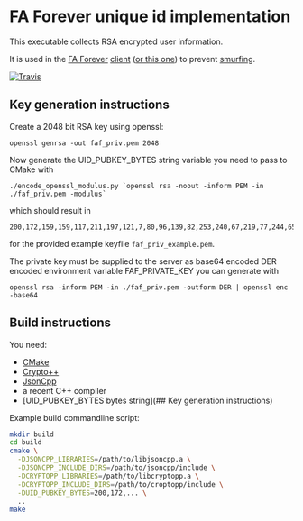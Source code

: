 # FA Forever unique id implementation

This executable collects RSA encrypted user information.

It is used in the [FA Forever](http://www.faforever.com/) [client](https://github.com/FAForever/client) ([or this one](https://github.com/FAForever/downlords-faf-client)) to prevent [smurfing](http://www.urbandictionary.com/define.php?term=smurfing).

[![Travis](https://travis-ci.org/FAForever/uid.svg?branch=master)](https://travis-ci.org/FAForever/uid)


## Key generation instructions

Create a 2048 bit RSA key using openssl:
```
openssl genrsa -out faf_priv.pem 2048
```

Now generate the UID_PUBKEY_BYTES string variable you need to pass to CMake with
```
./encode_openssl_modulus.py `openssl rsa -noout -inform PEM -in ./faf_priv.pem -modulus`
```
which should result in
```
200,172,159,159,117,211,197,121,7,80,96,139,82,253,240,67,219,77,244,65,25,119,3,147,242,142,113,95,120,226,30,104,158,211,48,73,96,59,85,198,183,199,146,127,140,87,183,110,75,173,39,218,35,146,181,21,115,29,238,23,204,109,15,252,99,204,103,130,138,78,12,7,65,20,247,29,195,136,20,53,200,221,58,114,11,170,65,151,100,61,139,170,244,158,7,192,99,91,142,217,139,253,106,198,180,112,173,49,106,90,121,163,2,24,206,176,198,187,35,37,111,218,197,202,247,139,30,126,152,38,34,73,25,199,10,194,12,196,144,195,98,48,149,14,219,39,182,154,73,246,96,81,152,95,163,251,8,117,35,226,61,16,164,190,128,239,187,122,78,102,209,233,11,126,80,71,187,78,239,28,48,175,91,51,100,83,165,203,222,119,117,138,82,131,199,90,134,250,62,51,231,180,158,11,109,138,75,37,221,145,184,14,177,203,192,191,48,25,159,137,191,252,5,174,209,207,247,198,32,56,152,65,134,251,180,147,36,250,95,50,253,103,240,3,100,211,86,117,5,63,205,61,176,76,48,209
```
for the provided example keyfile `faf_priv_example.pem`.

The private key must be supplied to the server as base64 encoded DER encoded environment variable FAF_PRIVATE_KEY you can generate with
```
openssl rsa -inform PEM -in ./faf_priv.pem -outform DER | openssl enc -base64
```

## Build instructions
You need:
* [CMake](https://cmake.org/)
* [Crypto++](https://www.cryptopp.com/)
* [JsonCpp](https://open-source-parsers.github.io/jsoncpp-docs/doxygen/index.html)
* a recent C++ compiler
* [UID_PUBKEY_BYTES bytes string](## Key generation instructions)

Example build commandline script:
```bash
mkdir build
cd build
cmake \
  -DJSONCPP_LIBRARIES=/path/to/libjsoncpp.a \
  -DJSONCPP_INCLUDE_DIRS=/path/to/jsoncpp/include \
  -DCRYPTOPP_LIBRARIES=/path/to/libcryptopp.a \
  -DCRYPTOPP_INCLUDE_DIRS=/path/to/croptopp/include \
  -DUID_PUBKEY_BYTES=200,172,... \
  ..
make
```
